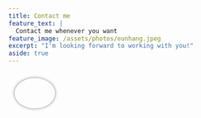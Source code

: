 ```yaml
---
title: Contact me
feature_text: |
  Contact me whenever you want
feature_image: /assets/photos/eunhang.jpeg
excerpt: "I'm looking forward to working with you!"
aside: true
---
```


<div class="photo">
  <a href="/assets/photos/hyehua_my_photo_large.jpeg" data-lightbox="my-photos">
    <img src="/assets/photos/hyehua_my_photo.jpeg" alt="">
  </a>
</div>

<style>
.photo {
  border: 2px solid #ccc;
  border-radius: 50%; /* make the container circular */
  box-shadow: 0 0 5px #ccc;
  display: inline-block;
  margin: 10px;
  padding: 5px;
  width: 70px; /* set the width of the container */
  height: 50px; /* set the height of the container */
  overflow: hidden; /* hide any parts of the image that exceed the container */
}

.photo img {
  display: block;
  max-width: 100%; /* make the image fit inside the container */
  border-radius: 50%; /* make the image circular */
}

.photo a {
  display: block;
  position: relative;
}

.photo a:before {
  content: "";
  display: block;
  position: absolute;
  top: -10px;
  left: -10px;
  right: -10px;
  bottom: -10px;
  border: 5px solid #fff;
  border-radius: 50%; /* make the border circular */
  box-shadow: 0 0 10px rgba(0, 0, 0, 0.5);
  opacity: 0;
  transition: opacity 0.2s ease;
}

.photo a:hover:before {
  opacity: 1;
}
</style>

<script src="https://cdnjs.cloudflare.com/ajax/libs/lightbox2/2.11.1/js/lightbox.min.js"></script>
<link rel="stylesheet" href="https://cdnjs.cloudflare.com/ajax/libs/lightbox2/2.11.1/css/lightbox.min.css">
